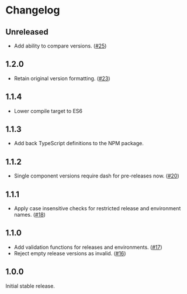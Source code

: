 # Changelog

## Unreleased

- Add ability to compare versions. ([#25](https://github.com/getsentry/sentry-release-parser/pull/25))

## 1.2.0

- Retain original version formatting. ([#23](https://github.com/getsentry/sentry-release-parser/pull/23))

## 1.1.4

- Lower compile target to ES6

## 1.1.3

- Add back TypeScript definitions to the NPM package.

## 1.1.2

- Single component versions require dash for pre-releases now. ([#20](https://github.com/getsentry/sentry-release-parser/pull/20))

## 1.1.1

- Apply case insensitive checks for restricted release and environment names. ([#18](https://github.com/getsentry/sentry-release-parser/pull/18))

## 1.1.0

- Add validation functions for releases and environments. ([#17](https://github.com/getsentry/sentry-release-parser/pull/17))
- Reject empty release versions as invalid. ([#16](https://github.com/getsentry/sentry-release-parser/pull/16))

## 1.0.0

Initial stable release.
